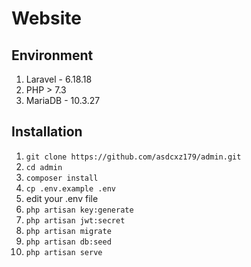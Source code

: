 # Website

## Environment
1. Laravel - 6.18.18
2. PHP > 7.3
3. MariaDB - 10.3.27

## Installation
1. `git clone https://github.com/asdcxz179/admin.git`
2. `cd admin`
3. `composer install`
4. `cp .env.example .env`
5. edit your .env file
6. `php artisan key:generate`
7. `php artisan jwt:secret`
8. `php artisan migrate`
9. `php artisan db:seed`
10. `php artisan serve`
